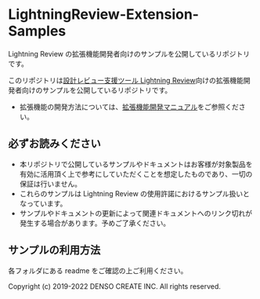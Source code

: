 # LightningReview-Extension-Samples
Lightning Review の拡張機能開発者向けのサンプルを公開しているリポジトリです。

このリポジトリは[設計レビュー支援ツール Lightning Review](https://www.lightning-review.com/)向けの拡張機能開発者向けのサンプルを公開しているリポジトリです。

* 拡張機能の開発方法については、[拡張機能開発マニュアル](https://docs.lightning-review.com/extension/)をご参照ください。

## 必ずお読みください
* 本リポジトリで公開しているサンプルやドキュメントはお客様が対象製品を有効に活用頂く上で参考にしていただくことを想定したものであり、一切の保証は行いません。
* これらのサンプルは Lightning Review の使用許諾におけるサンプル扱いとなっています。
* サンプルやドキュメントの更新によって関連ドキュメントへのリンク切れが発生する場合があります。予めご了承ください。

## サンプルの利用方法
各フォルダにある readme をご確認の上ご利用ください。

Copyright (c) 2019-2022 DENSO CREATE INC. All rights reserved.
